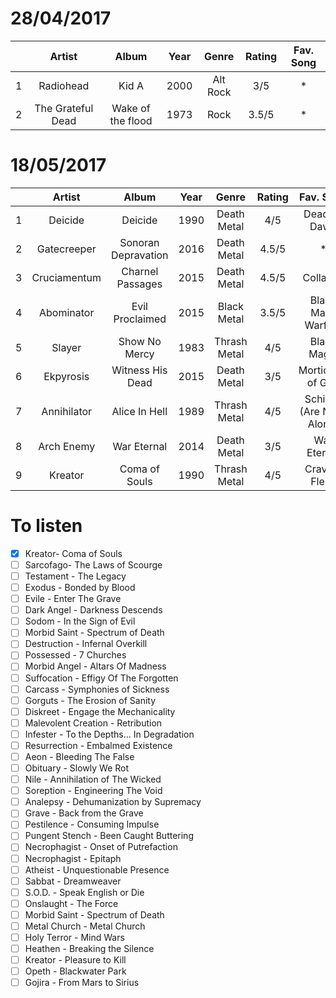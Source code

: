 <!--
Table Template
|   | Artist  | Album               | Year      | Genre      | Rating    | Fav. Song |
|   | ------- | ------------------- | --------- | :--------: | --------- | --------- |
| # |         |                     | */5       |            |           |           |

- [ ] 

-->

28/04/2017
============

|     | Artist            | Album               | Year   | Genre       | Rating     | Fav. Song   |
| :-: | :-------:         | :-----------------: | :----: | :---------: | :--------: | :---------: |
| 1   | Radiohead         | Kid A               | 2000   | Alt Rock    | 3/5        | *           |
| 2   | The Grateful Dead | Wake of the flood   | 1973   | Rock        | 3.5/5      | *           |


18/05/2017
============

|     | Artist       | Album               | Year   | Genre        | Rating     | Fav. Song                |
| :-: | :-------:    | :-----------------: | :----: | :---------:  | :--------: | :---------:              |
| 1   | Deicide      | Deicide             | 1990   | Death Metal  | 4/5        | Dead by Dawn             |
| 2   | Gatecreeper  | Sonoran Depravation | 2016   | Death Metal  | 4.5/5      | *                        |
| 3   | Cruciamentum | Charnel Passages    | 2015   | Death Metal  | 4.5/5      | Collapse                 |
| 4   | Abominator   | Evil Proclaimed     | 2015   | Black Metal  | 3.5/5      | Black Mass Warfare       |
| 5   | Slayer       | Show No Mercy       | 1983   | Thrash Metal | 4/5        | Black Magic              |
| 6   | Ekpyrosis    | Witness His Dead    | 2015   | Death Metal  | 3/5        | Morticians of God        |
| 7   | Annihilator  | Alice In Hell       | 1989   | Thrash Metal | 4/5        | Schizos (Are Neve Alone) |
| 8   | Arch Enemy   | War Eternal         | 2014   | Death Metal  | 3/5        | War Eternal              |
| 9   | Kreator      | Coma of Souls       | 1990   | Thrash Metal | 4/5        | Craving Flesh            |



To listen
==============

- [x] Kreator- Coma of Souls
- [ ] Sarcofago- The Laws of Scourge
- [ ] Testament - The Legacy
- [ ] Exodus - Bonded by Blood
- [ ] Evile - Enter The Grave
- [ ] Dark Angel - Darkness Descends
- [ ] Sodom - In the Sign of Evil
- [ ] Morbid Saint - Spectrum of Death
- [ ] Destruction - Infernal Overkill
- [ ] Possessed - 7 Churches
- [ ] Morbid Angel - Altars Of Madness
- [ ] Suffocation - Effigy Of The Forgotten
- [ ] Carcass - Symphonies of Sickness
- [ ] Gorguts - The Erosion of Sanity
- [ ] Diskreet - Engage the Mechanicality
- [ ] Malevolent Creation - Retribution
- [ ] Infester - To the Depths... In Degradation
- [ ] Resurrection - Embalmed Existence
- [ ] Aeon - Bleeding The False
- [ ] Obituary - Slowly We Rot
- [ ] Nile - Annihilation of The Wicked
- [ ] Soreption - Engineering The Void
- [ ] Analepsy - Dehumanization by Supremacy
- [ ] Grave - Back from the Grave
- [ ] Pestilence - Consuming Impulse
- [ ] Pungent Stench - Been Caught Buttering
- [ ] Necrophagist - Onset of Putrefaction
- [ ] Necrophagist - Epitaph
- [ ] Atheist - Unquestionable Presence
- [ ] Sabbat - Dreamweaver
- [ ] S.O.D. - Speak English or Die
- [ ] Onslaught - The Force
- [ ] Morbid Saint - Spectrum of Death
- [ ] Metal Church - Metal Church
- [ ] Holy Terror - Mind Wars
- [ ] Heathen - Breaking the Silence
- [ ] Kreator - Pleasure to Kill
- [ ] Opeth - Blackwater Park 
- [ ] Gojira - From Mars to Sirius
